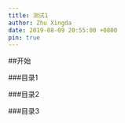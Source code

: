 ```yaml
---
title: 测试1
author: Zhu Xingda
date: 2019-08-09 20:55:00 +0800
pin: true
---
```


##开始

###目录1

###目录2

###目录3